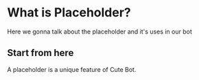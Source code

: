 # What is Placeholder?
Here we gonna talk about the placeholder and it's uses in our bot

## Start from here
A placeholder is a unique feature of Cute Bot.
